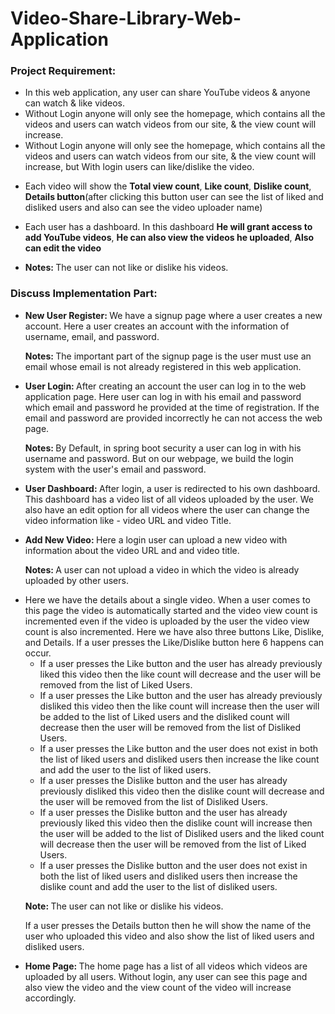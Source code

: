 # Video-Share-Library-Web-Application
<h3>Project Requirement:</h3>
<ul>
  <li>
    In this web application, any user can share YouTube videos & anyone can watch & like videos.
  </li>
  <li>
    Without Login anyone will only see the homepage, which contains all the videos and users can watch videos from our site, & the view count will increase.
  </li>
  <li>
    Without Login anyone will only see the homepage, which contains all the videos and users can watch videos from our site, & the view count will increase, but With login users can like/dislike the video.
  </li>
  <li>
    <p>Each video will show the <strong>Total view count</strong>, <strong>Like count</strong>, <strong>Dislike count</strong>, <strong>Details button</strong>(after clicking this button user can see the list of liked and disliked users and also can see the video uploader name)</p>
  </li>
  <li>
    Each user has a dashboard. In this dashboard <strong>He will grant access to add YouTube videos</strong>, <strong>He can also view the videos he uploaded</strong>, 
    <strong>Also can edit the video</strong>
  </li>
  <li>
    <p><strong>Notes: </strong>The user can not like or dislike his videos.</p>
  </li>
</ul>
<h3>Discuss Implementation Part:</h3>
<ul>
  <li>
    <p><strong>New User Register: </strong>We have a signup page where a user creates a new account. Here a user creates an account with the information of username, email, and password.</p>
    <p><strong>Notes: </strong>The important part of the signup page is the user must use an email whose email is not already registered in this web application.</p>
  </li>
  <li>
    <p><strong>User Login: </strong>After creating an account the user can log in to the web application page. Here user can log in with his email and password which email and password he provided at the time of registration. If the email and password are provided incorrectly he can not access the web page.</p>
    <p><strong>Notes: </strong>By Default, in spring boot security a user can log in with his username and password. But on our webpage, we build the login system with the user's email and password.</p>
  </li>
  <li>
    <p><strong>User Dashboard: </strong>After login, a user is redirected to his own dashboard. This dashboard has a video list of all videos uploaded by the user. We also have an edit option for all videos where the user can change the video information like - video URL and video Title.</p>
  </li>
  <li>
    <p><strong>Add New Video: </strong>Here a login user can upload a new video with information about the video URL and and video title. 
    <p><strong>Notes: </strong>A user can not upload a video in which the video is already uploaded by other users.</p>
  </li>
  <li>
    Here we have the details about a single video. When a user comes to this page the video is automatically started and the video view count is incremented even if the video is uploaded by the user the video view count is also incremented. Here we have also three buttons Like, Dislike, and Details. If a user presses the Like/Dislike button here 6 happens can occur.
    <ul>
      <li>
        If a user presses the Like button and the user has already previously liked this video then the like count will decrease and the user will be removed from the list of Liked Users.
      </li>
      <li>
        If a user presses the Like button and the user has already previously disliked this video then the like count will increase then the user will be added to the list of Liked users and the disliked count will decrease then the user will be removed from the list of Disliked Users.
      </li>
      <li>
        If a user presses the Like button and the user does not exist in both the list of liked users and disliked users then increase the like count and add the user to the list of liked users.
      </li>
      <li>
        If a user presses the Dislike button and the user has already previously disliked this video then the dislike count will decrease and the user will be removed from the list of Disliked Users.
      </li>
      <li>
        If a user presses the Dislike button and the user has already previously liked this video then the dislike count will increase then the user will be added to the list of Disliked users and the liked count will decrease then the user will be removed from the list of Liked Users.
      </li>
      <li>
        If a user presses the Dislike button and the user does not exist in both the list of liked users and disliked users then increase the dislike count and add the user to the list of disliked users.
      </li>
    </ul>
    <p><strong>Note: </strong>The user can not like or dislike his videos.</p>
    <p>If a user presses the Details button then he will show the name of the user who uploaded this video and also show the list of liked users and disliked users.</p>
  </li>
  <li>
    <p><strong>Home Page: </strong>The home page has a list of all videos which videos are uploaded by all users.
Without login, any user can see this page and also view the video and the view count of the video will increase accordingly.
</p>
  </li>
</ul>

